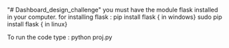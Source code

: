 "# Dashboard_design_challenge" 
you must have the module flask installed in your computer.
for installing flask : pip install flask   { in windows}
                        sudo pip install flask { in linux}
                        
To run the code type :
python proj.py
